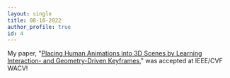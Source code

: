 ```yaml
---
layout: single
title: 08-16-2022
author_profile: true
id: 4
---
```

My paper, "[Placing Human Animations into 3D Scenes by Learning Interaction- and Geometry-Driven Keyframes](https://arxiv.org/abs/2209.06314)," was accepted at IEEE/CVF WACV!
